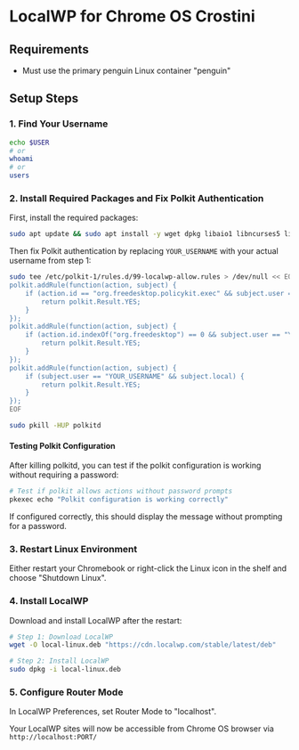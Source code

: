 # LocalWP for Chrome OS Crostini

## Requirements
- Must use the primary penguin Linux container "penguin"

## Setup Steps

### 1. Find Your Username
```bash
echo $USER
# or
whoami
# or
users
```

### 2. Install Required Packages and Fix Polkit Authentication
First, install the required packages:

```bash
sudo apt update && sudo apt install -y wget dpkg libaio1 libncurses5 libnss3-tools policykit-1 policykit-1-gnome libcap2-bin
```

Then fix Polkit authentication by replacing `YOUR_USERNAME` with your actual username from step 1:

```bash
sudo tee /etc/polkit-1/rules.d/99-localwp-allow.rules > /dev/null << EOF
polkit.addRule(function(action, subject) {
    if (action.id == "org.freedesktop.policykit.exec" && subject.user == "YOUR_USERNAME") {
        return polkit.Result.YES;
    }
});
polkit.addRule(function(action, subject) {
    if (action.id.indexOf("org.freedesktop") == 0 && subject.user == "YOUR_USERNAME") {
        return polkit.Result.YES;
    }
});
polkit.addRule(function(action, subject) {
    if (subject.user == "YOUR_USERNAME" && subject.local) {
        return polkit.Result.YES;
    }
});
EOF

sudo pkill -HUP polkitd
```

#### Testing Polkit Configuration
After killing polkitd, you can test if the polkit configuration is working without requiring a password:

```bash
# Test if polkit allows actions without password prompts
pkexec echo "Polkit configuration is working correctly"
```

If configured correctly, this should display the message without prompting for a password.

### 3. Restart Linux Environment
Either restart your Chromebook or right-click the Linux icon in the shelf and choose "Shutdown Linux".

### 4. Install LocalWP
Download and install LocalWP after the restart:

```bash
# Step 1: Download LocalWP
wget -O local-linux.deb "https://cdn.localwp.com/stable/latest/deb"

# Step 2: Install LocalWP
sudo dpkg -i local-linux.deb
```

### 5. Configure Router Mode
In LocalWP Preferences, set Router Mode to "localhost".

Your LocalWP sites will now be accessible from Chrome OS browser via `http://localhost:PORT/`